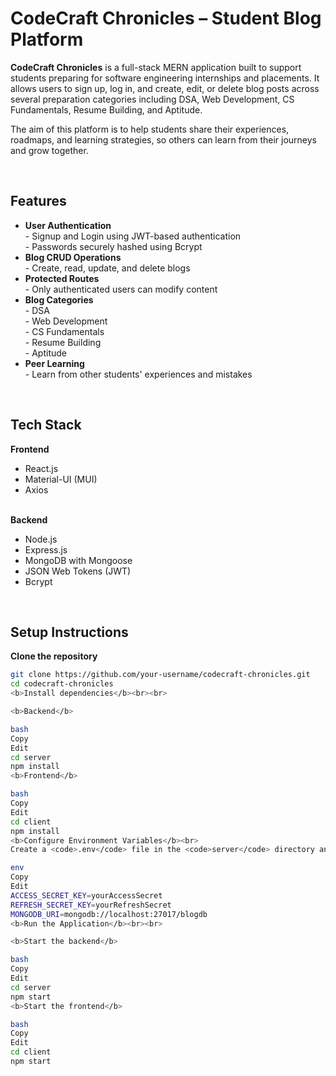 <h1>CodeCraft Chronicles – Student Blog Platform</h1>

<b>CodeCraft Chronicles</b> is a full-stack MERN application built to support students preparing for software engineering internships and placements. It allows users to sign up, log in, and create, edit, or delete blog posts across several preparation categories including DSA, Web Development, CS Fundamentals, Resume Building, and Aptitude.

The aim of this platform is to help students share their experiences, roadmaps, and learning strategies, so others can learn from their journeys and grow together.

<br>

<h2>Features</h2>

<ul>
  <li><b>User Authentication</b><br>
    - Signup and Login using JWT-based authentication<br>
    - Passwords securely hashed using Bcrypt
  </li>
  <li><b>Blog CRUD Operations</b><br>
    - Create, read, update, and delete blogs
  </li>
  <li><b>Protected Routes</b><br>
    - Only authenticated users can modify content
  </li>
  <li><b>Blog Categories</b><br>
    - DSA<br>
    - Web Development<br>
    - CS Fundamentals<br>
    - Resume Building<br>
    - Aptitude
  </li>
  <li><b>Peer Learning</b><br>
    - Learn from other students' experiences and mistakes
  </li>
</ul>

<br>

<h2>Tech Stack</h2>

<b>Frontend</b><br>
- React.js<br>
- Material-UI (MUI)<br>
- Axios<br><br>

<b>Backend</b><br>
- Node.js<br>
- Express.js<br>
- MongoDB with Mongoose<br>
- JSON Web Tokens (JWT)<br>
- Bcrypt<br>

<br>

<h2>Setup Instructions</h2>

<b>Clone the repository</b><br>

```bash
git clone https://github.com/your-username/codecraft-chronicles.git
cd codecraft-chronicles
<b>Install dependencies</b><br><br>

<b>Backend</b>

bash
Copy
Edit
cd server
npm install
<b>Frontend</b>

bash
Copy
Edit
cd client
npm install
<b>Configure Environment Variables</b><br>
Create a <code>.env</code> file in the <code>server</code> directory and add:

env
Copy
Edit
ACCESS_SECRET_KEY=yourAccessSecret
REFRESH_SECRET_KEY=yourRefreshSecret
MONGODB_URI=mongodb://localhost:27017/blogdb
<b>Run the Application</b><br><br>

<b>Start the backend</b>

bash
Copy
Edit
cd server
npm start
<b>Start the frontend</b>

bash
Copy
Edit
cd client
npm start
